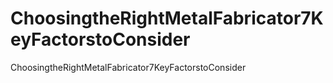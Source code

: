 # ChoosingtheRightMetalFabricator7KeyFactorstoConsider
ChoosingtheRightMetalFabricator7KeyFactorstoConsider
